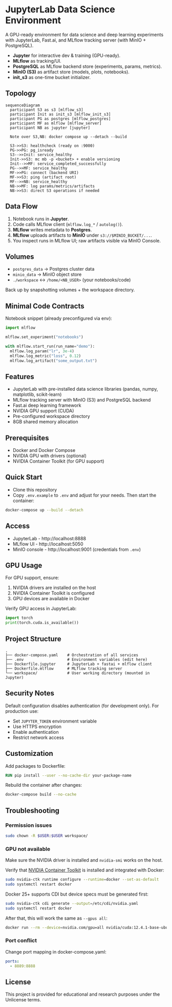 # JupyterLab Data Science Environment

A GPU-ready environment for data science and deep learning experiments with
JupyterLab, Fast.ai, and MLflow tracking server (with MinIO + PostgreSQL).

* **Jupyter** for interactive dev & training (GPU-ready).
* **MLflow** as tracking/UI.
* **PostgreSQL** as MLflow backend store (experiments, params, metrics).
* **MinIO (S3)** as artifact store (models, plots, notebooks).
* **init\_s3** as one-time bucket initializer.

## Topology

```mermaid
sequenceDiagram
  participant S3 as s3 [mlflow_s3]
  participant Init as init_s3 [mlflow_init_s3]
  participant PG as postgres [mlflow_postgres]
  participant MF as mlflow [mlflow_server]
  participant NB as jupyter [jupyter]

  Note over S3,NB: docker compose up --detach --build

  S3->>S3: healthcheck (ready on :9000)
  PG->>PG: pg_isready
  S3-->>Init: service_healthy
  Init->>S3: mc mb -p <bucket> + enable versioning
  Init-->>MF: service_completed_successfully
  PG-->>MF: service_healthy
  MF->>PG: connect (backend URI)
  MF->>S3: ping (artifact root)
  MF-->>NB: service_healthy
  NB->>MF: log params/metrics/artifacts
  NB->>S3: direct S3 operations if needed
```

## Data Flow

1. Notebook runs in **Jupyter**.
2. Code calls MLflow client (`mlflow.log_*` / `autolog()`).
3. **MLflow** writes metadata to **Postgres**.
4. **MLflow** uploads artifacts to **MinIO** under `s3://$MINIO_BUCKET/...`.
5. You inspect runs in MLflow UI; raw artifacts visible via MinIO Console.

## Volumes

* `postgres_data` → Postgres cluster data
* `minio_data` → MinIO object store
* `./workspace` ↔ `/home/<NB_USER>` (your notebooks/code)

Back up by snapshotting volumes + the workspace directory.

## Minimal Code Contracts

Notebook snippet (already preconfigured via env):

```python
import mlflow

mlflow.set_experiment("notebooks")

with mlflow.start_run(run_name="demo"):
  mlflow.log_param("lr", 3e-4)
  mlflow.log_metric("loss", 0.12)
  mlflow.log_artifact("some_output.txt")
```

## Features

* JupyterLab with pre-installed data science libraries (pandas, numpy,
  matplotlib, scikit-learn)
* MLflow tracking server with MinIO (S3) and PostgreSQL backend
* Fast.ai deep learning framework
* NVIDIA GPU support (CUDA)
* Pre-configured workspace directory
* 8GB shared memory allocation

## Prerequisites

* Docker and Docker Compose
* NVIDIA GPU with drivers (optional)
* NVIDIA Container Toolkit (for GPU support)

## Quick Start

* Clone this repository
* Copy `.env.example` to `.env` and adjust for your needs.
  Then start the container:

```bash
docker-compose up --build --detach
```

## Access

* JupyterLab    - http://localhost:8888
* MLflow UI     - http://localhost:5050
* MinIO console - http://localhost:9001 (credentials from `.env`)

## GPU Usage

For GPU support, ensure:

1. NVIDIA drivers are installed on the host
2. NVIDIA Container Toolkit is configured
3. GPU devices are available in Docker

Verify GPU access in JupyterLab:

```python
import torch
print(torch.cuda.is_available())
```

## Project Structure

```text
.
├── docker-compose.yaml    # Orchestration of all services
├── .env                   # Environment variables (edit here)
├── Dockerfile.jupyter     # JupyterLab + fastai + mlflow client
├── Dockerfile.mlflow      # MLflow tracking server
└── workspace/             # User working directory (mounted in Jupyter)
```

## Security Notes

Default configuration disables authentication (for development only).
For production use:

* Set `JUPYTER_TOKEN` environment variable
* Use HTTPS encryption
* Enable authentication
* Restrict network access

## Customization

Add packages to Dockerfile:

```Dockerfile
RUN pip install --user --no-cache-dir your-package-name
```

Rebuild the container after changes:

```bash
docker-compose build --no-cache
```

## Troubleshooting

### Permission issues

```bash
sudo chown -R $USER:$USER workspace/
```

### GPU not available

Make sure the NVIDIA driver is installed and `nvidia-smi` works on the host.

Verify that [NVIDIA Container Toolkit](https://docs.nvidia.com/datacenter/cloud-native/container-toolkit/latest/)
is installed and integrated with Docker:

```bash
sudo nvidia-ctk runtime configure --runtime=docker --set-as-default
sudo systemctl restart docker
```

Docker 25+ supports CDI but device specs must be generated first:

```bash
sudo nvidia-ctk cdi generate --output=/etc/cdi/nvidia.yaml
sudo systemctl restart docker
```

After that, this will work the same as `--gpus all`:

```bash
docker run --rm --device=nvidia.com/gpu=all nvidia/cuda:12.4.1-base-ubuntu22.04 nvidia-smi
```

### Port conflict

Change port mapping in docker-compose.yaml:

```yaml
ports:
  - 8889:8888
```

## License

This project is provided for educational and research purposes
under the Unlicense terms.
